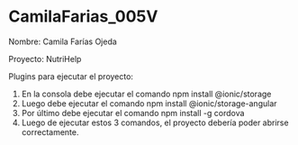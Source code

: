# CamilaFarias_005V

Nombre: Camila Farías Ojeda

Proyecto: NutriHelp

Plugins para ejecutar el proyecto:
1. En la consola debe ejecutar el comando npm install @ionic/storage
2. Luego debe ejecutar el comando npm install @ionic/storage-angular
3. Por último debe ejecutar el comando npm install -g cordova
4. Luego de ejecutar estos 3 comandos, el proyecto debería poder abrirse correctamente.
